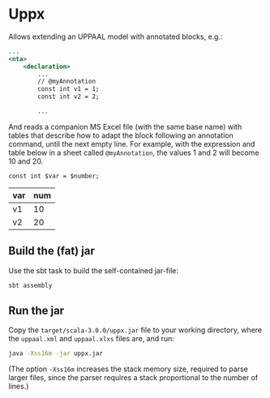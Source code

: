 # Uppx

Allows extending an UPPAAL model with annotated blocks, e.g.:
```xml
...
<nta>
    <declaration>
        ...
        // @myAnnotation
        const int v1 = 1;
        const int v2 = 2;

        ...
```
And reads a companion MS Excel file (with the same base name) with tables that describe how to adapt the block following an annotation command, until the next empty line.
For example, with the expression and table below in a sheet called `@myAnnotation`, the values 1 and 2 will become 10 and 20.

 `const int $var = $number;`

| var | num |
| --- | --- |
| v1 | 10 |
| v2 | 20 |


## Build the (fat) jar

Use the sbt task to build the self-contained jar-file:
```bash
sbt assembly
```

## Run the jar

Copy the `target/scala-3.0.0/uppx.jar` file to your working directory, where the `uppaal.xml` and `uppaal.xlxs` files are, and run:
```bash
java -Xss16m -jar uppx.jar
```

(The option `-Xss16m` increases the stack memory size, required to parse larger files, since the parser requires a stack proportional to the number of lines.)